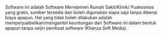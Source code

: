   Software ini adalah Software Menejemen Rumah Sakit/Klinik/
  Puskesmas yang  gratis, sumber tersedia dan boleh digunakan siapa saja tanpa dikenai 
  biaya apapun.  Hal yang tidak boleh dilakukan adalah memperjualbelikan/mengambil 
  keuntungan dari Software ini dalam bentuk apapun tanpa seijin pembuat 
  software  (Khanza.Soft Media). 
